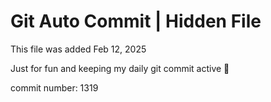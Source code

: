 # Git Auto Commit | Hidden File

This file was added Feb 12, 2025

Just for fun and keeping my daily git commit active 🤪

commit number: 1319
